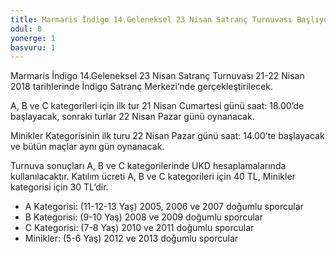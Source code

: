 ```yaml
---
title: Marmaris İndigo 14.Geleneksel 23 Nisan Satranç Turnuvası Başlıyor!
odul: 0
yonerge: 1
basvuru: 1
---
```


Marmaris İndigo 14.Geleneksel 23 Nisan Satranç Turnuvası 21-22 Nisan 2018 tarihlerinde İndigo Satranç Merkezi’nde gerçekleştirilecek. 

A, B ve C kategorileri için ilk tur 21 Nisan Cumartesi günü saat: 18.00’de başlayacak, sonraki turlar 22 Nisan Pazar günü oynanacak. 

Minikler Kategorisinin ilk turu 22 Nisan Pazar günü saat: 14.00’te başlayacak ve bütün maçlar aynı gün oynanacak. 

Turnuva sonuçları A, B ve C kategorilerinde UKD hesaplamalarında kullanılacaktır.
Katılım ücreti A, B ve C kategorileri için 40 TL, Minikler kategorisi için 30 TL’dir.

- A Kategorisi: (11-12-13 Yaş)	2005, 2006 ve 2007 doğumlu sporcular
- B Kategorisi:	(9-10 Yaş)	2008 ve 2009 doğumlu sporcular
- C Kategorisi: (7-8 Yaş)	2010 ve 2011 doğumlu sporcular
- Minikler: (5-6 Yaş)	2012 ve 2013 doğumlu sporcular
